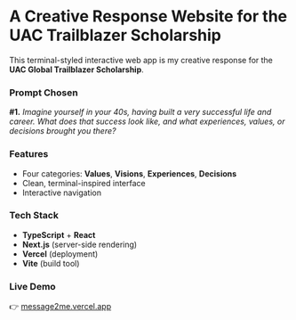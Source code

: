 # A Creative Response Website for the UAC Trailblazer Scholarship

This terminal-styled interactive web app is my creative response for the **UAC Global Trailblazer Scholarship**.  

### Prompt Chosen
**#1.** *Imagine yourself in your 40s, having built a very successful life and career. What does that success look like, and what experiences, values, or decisions brought you there?*

### Features
- Four categories: **Values**, **Visions**, **Experiences**, **Decisions**  
- Clean, terminal-inspired interface  
- Interactive navigation  

### Tech Stack
- **TypeScript** + **React**  
- **Next.js** (server-side rendering)  
- **Vercel** (deployment)  
- **Vite** (build tool)  

### Live Demo
👉 [message2me.vercel.app](https://message2me.vercel.app)
